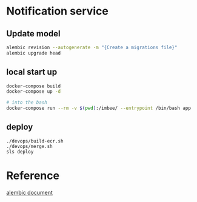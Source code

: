 # Notification service


## Update model
```bash
alembic revision --autogenerate -m "{Create a migrations file}"
alembic upgrade head
```


## local start up
```bash
docker-compose build
docker-compose up -d

# into the bash
docker-compose run --rm -v $(pwd):/imbee/ --entrypoint /bin/bash app
```

## deploy
```
./devops/build-ecr.sh
./devops/merge.sh
sls deploy
```

# Reference
[alembic document](https://alembic.sqlalchemy.org/en/latest/tutorial.html)
